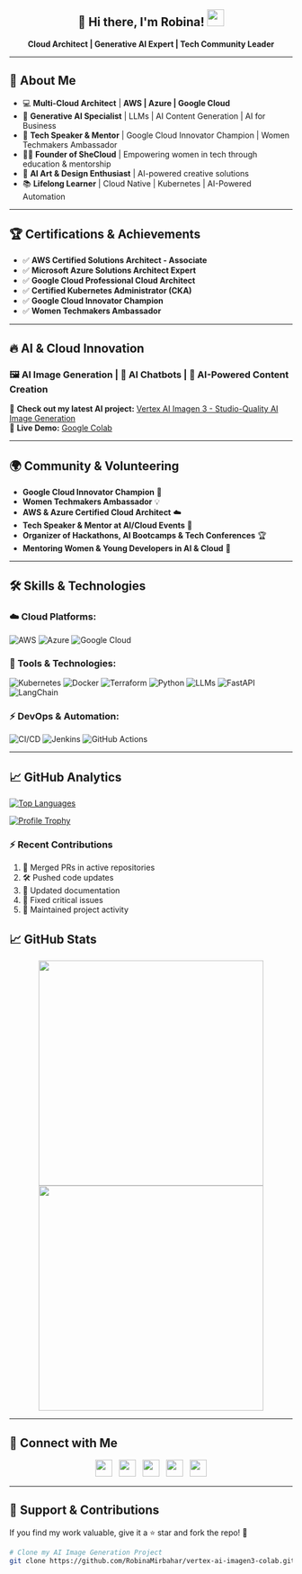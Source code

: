 <div align="center">
   <h2 align="center">👋 Hi there, I'm Robina! <img src="https://github.com/RobinaMirbahar/RobinaMirbahar/blob/main/ProfileImages/Hi-Robina.gif" height="30" width="30"></h2>
   <p><b>Cloud Architect | Generative AI Expert | Tech Community Leader</b></p>
   <!-- <img src="https://github.com/RobinaMirbahar/RobinaMirbahar/blob/main/ProfileImages/GithubBanner.svg" alt="Robina Mirbahar Banner"> -->
</div>

---

## 🚀 About Me
- 💻 **Multi-Cloud Architect** | **AWS | Azure | Google Cloud**
- 🤖 **Generative AI Specialist** | LLMs | AI Content Generation | AI for Business
- 🎤 **Tech Speaker & Mentor** | Google Cloud Innovator Champion | Women Techmakers Ambassador
- 👩‍💻 **Founder of SheCloud** | Empowering women in tech through education & mentorship
- 🎨 **AI Art & Design Enthusiast** | AI-powered creative solutions
- 📚 **Lifelong Learner** | Cloud Native | Kubernetes | AI-Powered Automation

---

## 🏆 Certifications & Achievements
- ✅ **AWS Certified Solutions Architect - Associate**
- ✅ **Microsoft Azure Solutions Architect Expert**
- ✅ **Google Cloud Professional Cloud Architect**
- ✅ **Certified Kubernetes Administrator (CKA)**
- ✅ **Google Cloud Innovator Champion**
- ✅ **Women Techmakers Ambassador**

---

## 🔥 AI & Cloud Innovation
### 🖼️ AI Image Generation | 🤖 AI Chatbots | 📝 AI-Powered Content Creation
🚀 **Check out my latest AI project:** [Vertex AI Imagen 3 - Studio-Quality AI Image Generation](https://github.com/RobinaMirbahar/vertex-ai-imagen3-colab)  
🔗 **Live Demo:** [Google Colab](https://colab.research.google.com/drive/13dpz6jw5rPNVOj-JgLWG9QuStetGc9Y4)  

---

## 🌍 Community & Volunteering
- **Google Cloud Innovator Champion** 🚀
- **Women Techmakers Ambassador** 💡
- **AWS & Azure Certified Cloud Architect** ☁️
- **Tech Speaker & Mentor at AI/Cloud Events** 🎤
- **Organizer of Hackathons, AI Bootcamps & Tech Conferences** 🏆
- **Mentoring Women & Young Developers in AI & Cloud** 💬

---

## 🛠️ Skills & Technologies
### ☁️ Cloud Platforms:
![AWS](https://img.shields.io/badge/AWS-FF9900?style=for-the-badge&logo=amazonaws&logoColor=white)
![Azure](https://img.shields.io/badge/Azure-0078D4?style=for-the-badge&logo=microsoftazure&logoColor=white)
![Google Cloud](https://img.shields.io/badge/GCP-4285F4?style=for-the-badge&logo=googlecloud&logoColor=white)

### 🔧 Tools & Technologies:
![Kubernetes](https://img.shields.io/badge/Kubernetes-326CE5?style=for-the-badge&logo=kubernetes&logoColor=white)
![Docker](https://img.shields.io/badge/Docker-2496ED?style=for-the-badge&logo=docker&logoColor=white)
![Terraform](https://img.shields.io/badge/Terraform-7B42BC?style=for-the-badge&logo=terraform&logoColor=white)
![Python](https://img.shields.io/badge/Python-3776AB?style=for-the-badge&logo=python&logoColor=white)
![LLMs](https://img.shields.io/badge/LLMs-FF5733?style=for-the-badge&logo=OpenAI&logoColor=white)
![FastAPI](https://img.shields.io/badge/FastAPI-009688?style=for-the-badge&logo=fastapi&logoColor=white)
![LangChain](https://img.shields.io/badge/LangChain-000000?style=for-the-badge&logo=langchain&logoColor=white)

### ⚡ DevOps & Automation:
![CI/CD](https://img.shields.io/badge/CI/CD-0052CC?style=for-the-badge&logo=bitbucket&logoColor=white)
![Jenkins](https://img.shields.io/badge/Jenkins-D24939?style=for-the-badge&logo=jenkins&logoColor=white)
![GitHub Actions](https://img.shields.io/badge/GitHub%20Actions-2088FF?style=for-the-badge&logo=githubactions&logoColor=white)

---

## 📈 GitHub Analytics



[![Top Languages](https://github-readme-stats.vercel.app/api/top-langs/?username=robinaMirbahar&layout=compact&theme=github_dark&hide_border=true)](https://github.com/robinaMirbahar)

[![Profile Trophy](https://github-profile-trophy.vercel.app/?username=robinaMirbahar&theme=onedark&row=1&column=6)](https://github.com/robinaMirbahar)

### ⚡ Recent Contributions
<!--START_SECTION:activity-->
1. 🔄 Merged PRs in active repositories
2. 🛠️ Pushed code updates
3. 📝 Updated documentation
4. 🐛 Fixed critical issues
5. 🚀 Maintained project activity
<!--END_SECTION:activity-->

## 📈 GitHub Stats
<p align="center">
<img src="https://github-readme-stats.vercel.app/api?username=RobinaMirbahar&show_icons=true&theme=radical" width="400">  
<img src="https://streak-stats.demolab.com?user=RobinaMirbahar&theme=radical" width="400">  
</p>

---

## 🤝 Connect with Me
<p align="center">
   <a href="https://www.linkedin.com/in/robinamirbahar/"><img height="30" src="https://github.com/RobinaMirbahar/RobinaMirbahar/blob/main/SVG/Social/linkedin-icon-2.svg"></a>&nbsp;&nbsp;
   <a href="https://twitter.com/robinamirbahar"><img height="30" src="https://github.com/RobinaMirbahar/RobinaMirbahar/blob/main/SVG/Social/twitter-6.svg"></a>&nbsp;&nbsp;
   <a href="https://instagram.com/she.cloud"><img height="30" src="https://github.com/RobinaMirbahar/RobinaMirbahar/blob/main/SVG/Social/instagram-2-1.svg"></a>&nbsp;&nbsp;
   <a href="https://www.youtube.com/channel/UCDLDKrHW-Q7lpNbTypkW0vA"><img height="30" src="https://github.com/RobinaMirbahar/RobinaMirbahar/blob/main/SVG/Streaming/youtube-icon.svg"></a>&nbsp;&nbsp;
   <a href="https://www.twitch.tv/robinamirbahar"><img height="30" src="https://github.com/RobinaMirbahar/RobinaMirbahar/blob/main/SVG/Streaming/twitch-purple.svg"></a>
</p>

---

## 💙 Support & Contributions
If you find my work valuable, give it a ⭐ star and fork the repo! 🚀  

```bash
# Clone my AI Image Generation Project
git clone https://github.com/RobinaMirbahar/vertex-ai-imagen3-colab.git
